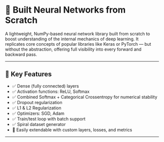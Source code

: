 # 🧠 Built Neural Networks from Scratch

A lightweight, NumPy-based neural network library built from scratch to boost understanding of the internal mechanics of deep learning. It replicates core concepts of popular libraries like Keras or PyTorch — but without the abstraction, offering full visibility into every forward and backward pass.

---

## 📌 Key Features

- ✅ Dense (fully connected) layers  
- ✅ Activation functions: ReLU, Softmax  
- ✅ Combined Softmax + Categorical Crossentropy for numerical stability  
- ✅ Dropout regularization  
- ✅ L1 & L2 Regularization  
- ✅ Optimizers: SGD, Adam  
- ✅ Train/test loop with batch support  
- ✅ Spiral dataset generator  
- 🧪 Easily extendable with custom layers, losses, and metrics  

---



